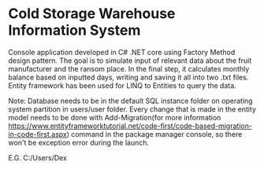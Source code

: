 # Cold Storage Warehouse Information System

Console application developed in C# .NET core using Factory Method design pattern. The goal is to simulate input of relevant data about the fruit manufacturer and the ransom place. In the final step, it calculates monthly balance based on inputted days, writing and saving it all into two .txt files.  Entity framework has been used for LINQ to Entities to query the data.

Note: Database needs to be in the default SQL instance folder on operating system partition in users/user folder. 
Every change that is made in the entity model needs to be done with 
Add-Migration(for more information https://www.entityframeworktutorial.net/code-first/code-based-migration-in-code-first.aspx) command 
in the package manager console, so there won't be exception error during the launch. 

E.G. C:/Users/Dex
